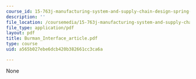 ```yaml
---
course_id: 15-763j-manufacturing-system-and-supply-chain-design-spring-2005
description: ''
file_location: /coursemedia/15-763j-manufacturing-system-and-supply-chain-design-spring-2005/a565b027ebe6dcb420b382661cc3ca6a_Burman_Interface_article.pdf
file_type: application/pdf
layout: pdf
title: Burman_Interface_article.pdf
type: course
uid: a565b027ebe6dcb420b382661cc3ca6a

---
```

None